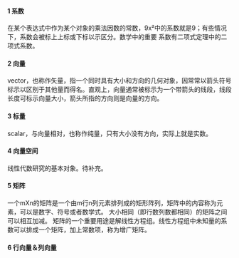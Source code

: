 #### 1 系数
在某个表达式中作为某个对象的乘法因数的常数，9x²中的系数就是9；有些情况下，系数会被标上上标或下标以示区分。数学中的重要 系数有二项式定理中的二项式系数。

#### 2 向量
vector，也称作矢量，指一个同时具有大小和方向的几何对象，因常常以箭头符号标示以区别于其他量而得名。直观上，向量通常被标示为一个带箭头的线段，线段长度可标示向量大小，箭头所指的方向则是向量的方向。

#### 3 标量
scalar，与向量相对，也称作纯量，只有大小没有方向，实际上就是实数。

#### 4 向量空间
线性代数研究的基本对象。待补充。

#### 5 矩阵
一个mXn的矩阵是一个由m行n列元素排列成的矩形阵列，矩阵中的内容称为元素，可以是数字、符号或者数学式。
大小相同（即行数列数都相同）的矩阵之间可以相互加减。
矩阵的一个重要用途是解线性方程组。线性方程组中未知量的系数可以排成一个矩阵，加上常数项，称为增广矩阵。

#### 6 行向量＆列向量
